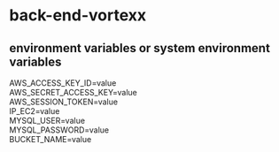 # back-end-vortexx

## environment variables or system environment variables
AWS_ACCESS_KEY_ID=value <br/>
AWS_SECRET_ACCESS_KEY=value <br/>
AWS_SESSION_TOKEN=value <br/>
IP_EC2=value <br/>
MYSQL_USER=value <br/>
MYSQL_PASSWORD=value <br/>
BUCKET_NAME=value <br/>